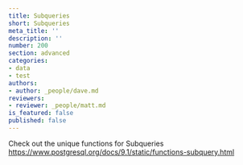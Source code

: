 ```yaml
---
title: Subqueries
short: Subqueries
meta_title: ''
description: ''
number: 200
section: advanced
categories:
- data
- test
authors:
- author: _people/dave.md
reviewers:
- reviewer: _people/matt.md
is_featured: false
published: false
---
```

Check out the unique functions for Subqueries
https://www.postgresql.org/docs/9.1/static/functions-subquery.html
